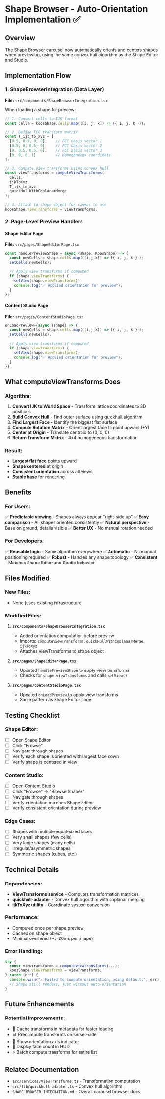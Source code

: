 # Shape Browser - Auto-Orientation Implementation ✅

## Overview

The Shape Browser carousel now automatically orients and centers shapes when previewing, using the same convex hull algorithm as the Shape Editor and Studio.

## Implementation Flow

### 1. **ShapeBrowserIntegration** (Data Layer)
**File:** `src/components/ShapeBrowserIntegration.tsx`

When loading a shape for preview:
```typescript
// 1. Convert cells to IJK format
const cells = koosShape.cells.map(([i, j, k]) => ({ i, j, k }));

// 2. Define FCC transform matrix
const T_ijk_to_xyz = [
  [0.5, 0.5, 0, 0],    // FCC basis vector 1
  [0.5, 0, 0.5, 0],    // FCC basis vector 2
  [0, 0.5, 0.5, 0],    // FCC basis vector 3
  [0, 0, 0, 1]         // Homogeneous coordinate
];

// 3. Compute view transforms using convex hull
const viewTransforms = computeViewTransforms(
  cells,
  ijkToXyz,
  T_ijk_to_xyz,
  quickHullWithCoplanarMerge
);

// 4. Attach to shape object for canvas to use
koosShape.viewTransforms = viewTransforms;
```

### 2. **Page-Level Preview Handlers**

#### **Shape Editor Page**
**File:** `src/pages/ShapeEditorPage.tsx`

```typescript
const handlePreviewShape = async (shape: KoosShape) => {
  const newCells = shape.cells.map(([i,j,k]) => ({ i, j, k }));
  setCells(newCells);
  
  // Apply view transforms if computed
  if (shape.viewTransforms) {
    setView(shape.viewTransforms);
    console.log("✅ Applied orientation for preview");
  }
};
```

#### **Content Studio Page**
**File:** `src/pages/ContentStudioPage.tsx`

```typescript
onLoadPreview={async (shape) => {
  const newCells = shape.cells.map(([i,j,k]) => ({ i, j, k }));
  setCells(newCells);
  
  // Apply view transforms if computed
  if (shape.viewTransforms) {
    setView(shape.viewTransforms);
    console.log("✅ Applied orientation for preview");
  }
}}
```

## What computeViewTransforms Does

### Algorithm:
1. **Convert IJK to World Space** - Transform lattice coordinates to 3D positions
2. **Build Convex Hull** - Find outer surface using quickhull algorithm
3. **Find Largest Face** - Identify the biggest flat surface
4. **Compute Rotation Matrix** - Orient largest face to point upward (+Y)
5. **Center at Origin** - Translate centroid to (0, 0, 0)
6. **Return Transform Matrix** - 4x4 homogeneous transformation

### Result:
- **Largest flat face** points upward
- **Shape centered** at origin
- **Consistent orientation** across all views
- **Stable base** for rendering

## Benefits

### For Users:
✅ **Predictable viewing** - Shapes always appear "right-side up"
✅ **Easy comparison** - All shapes oriented consistently
✅ **Natural perspective** - Base on ground, details visible
✅ **Better UX** - No manual rotation needed

### For Developers:
✅ **Reusable logic** - Same algorithm everywhere
✅ **Automatic** - No manual positioning required
✅ **Robust** - Handles any shape topology
✅ **Consistent** - Matches Shape Editor and Studio behavior

## Files Modified

### New Files:
- None (uses existing infrastructure)

### Modified Files:
1. **`src/components/ShapeBrowserIntegration.tsx`**
   - Added orientation computation before preview
   - Imports: `computeViewTransforms`, `quickHullWithCoplanarMerge`, `ijkToXyz`
   - Attaches viewTransforms to shape object

2. **`src/pages/ShapeEditorPage.tsx`**
   - Updated `handlePreviewShape` to apply view transforms
   - Checks for `shape.viewTransforms` and calls `setView()`

3. **`src/pages/ContentStudioPage.tsx`**
   - Updated `onLoadPreview` to apply view transforms
   - Same pattern as Shape Editor page

## Testing Checklist

### Shape Editor:
- [ ] Open Shape Editor
- [ ] Click "Browse"
- [ ] Navigate through shapes
- [ ] Verify each shape is oriented with largest face down
- [ ] Verify shape is centered in view

### Content Studio:
- [ ] Open Content Studio
- [ ] Click "Browse" → "Browse Shapes"
- [ ] Navigate through shapes
- [ ] Verify orientation matches Shape Editor
- [ ] Verify consistent orientation during preview

### Edge Cases:
- [ ] Shapes with multiple equal-sized faces
- [ ] Very small shapes (few cells)
- [ ] Very large shapes (many cells)
- [ ] Irregular/asymmetric shapes
- [ ] Symmetric shapes (cubes, etc.)

## Technical Details

### Dependencies:
- **ViewTransforms service** - Computes transformation matrices
- **quickhull-adapter** - Convex hull algorithm with coplanar merging
- **ijkToXyz utility** - Coordinate system conversion

### Performance:
- Computed once per shape preview
- Cached on shape object
- Minimal overhead (~5-20ms per shape)

### Error Handling:
```typescript
try {
  const viewTransforms = computeViewTransforms(...);
  koosShape.viewTransforms = viewTransforms;
} catch (err) {
  console.warn("⚠️ Failed to compute orientation, using default:", err);
  // Shape still renders, just without auto-orientation
}
```

## Future Enhancements

### Potential Improvements:
- 🔄 Cache transforms in metadata for faster loading
- 📊 Precompute transforms on server-side
- 🎨 Show orientation axis indicator
- 🔢 Display face count in HUD
- ⚡ Batch compute transforms for entire list

## Related Documentation

- `src/services/ViewTransforms.ts` - Transformation computation
- `src/lib/quickhull-adapter.ts` - Convex hull algorithm
- `SHAPE_BROWSER_INTEGRATION.md` - Overall carousel browser docs
